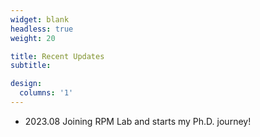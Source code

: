 ```yaml
---
widget: blank
headless: true
weight: 20

title: Recent Updates
subtitle:

design:
  columns: '1'
---
```


- 2023.08 Joining RPM Lab and starts my Ph.D. journey!
